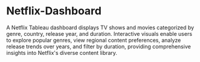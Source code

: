 # Netflix-Dashboard
A Netflix Tableau dashboard displays TV shows and movies categorized by genre, country, release year, and duration. Interactive visuals enable users to explore popular genres, view regional content preferences, analyze release trends over years, and filter by duration, providing comprehensive insights into Netflix's diverse content library.
